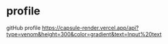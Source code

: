 # profile
gitHub profile
https://capsule-render.vercel.app/api?type=venom&height=300&color=gradient&text=Input%20text
